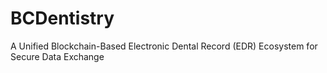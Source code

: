 # BCDentistry
A Unified Blockchain-Based Electronic Dental Record (EDR) Ecosystem for Secure Data Exchange
